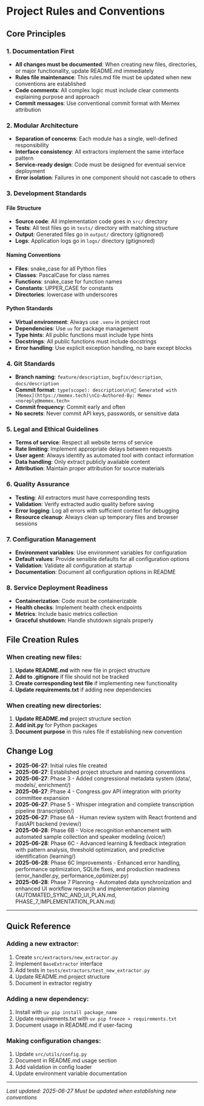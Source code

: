 # Project Rules and Conventions

## Core Principles

### 1. Documentation First
- **All changes must be documented**: When creating new files, directories, or major functionality, update README.md immediately
- **Rules file maintenance**: This rules.md file must be updated when new conventions are established
- **Code comments**: All complex logic must include clear comments explaining purpose and approach
- **Commit messages**: Use conventional commit format with Memex attribution

### 2. Modular Architecture
- **Separation of concerns**: Each module has a single, well-defined responsibility
- **Interface consistency**: All extractors implement the same interface pattern
- **Service-ready design**: Code must be designed for eventual service deployment
- **Error isolation**: Failures in one component should not cascade to others

### 3. Development Standards

#### File Structure
- **Source code**: All implementation code goes in `src/` directory
- **Tests**: All test files go in `tests/` directory with matching structure
- **Output**: Generated files go in `output/` directory (gitignored)
- **Logs**: Application logs go in `logs/` directory (gitignored)

#### Naming Conventions
- **Files**: snake_case for all Python files
- **Classes**: PascalCase for class names
- **Functions**: snake_case for function names
- **Constants**: UPPER_CASE for constants
- **Directories**: lowercase with underscores

#### Python Standards
- **Virtual environment**: Always use `.venv` in project root
- **Dependencies**: Use `uv` for package management
- **Type hints**: All public functions must include type hints
- **Docstrings**: All public functions must include docstrings
- **Error handling**: Use explicit exception handling, no bare except blocks

### 4. Git Standards
- **Branch naming**: `feature/description`, `bugfix/description`, `docs/description`
- **Commit format**: `type(scope): description\n\n🤖 Generated with [Memex](https://memex.tech)\nCo-Authored-By: Memex <noreply@memex.tech>`
- **Commit frequency**: Commit early and often
- **No secrets**: Never commit API keys, passwords, or sensitive data

### 5. Legal and Ethical Guidelines
- **Terms of service**: Respect all website terms of service
- **Rate limiting**: Implement appropriate delays between requests
- **User agent**: Always identify as automated tool with contact information
- **Data handling**: Only extract publicly available content
- **Attribution**: Maintain proper attribution for source materials

### 6. Quality Assurance
- **Testing**: All extractors must have corresponding tests
- **Validation**: Verify extracted audio quality before saving
- **Error logging**: Log all errors with sufficient context for debugging
- **Resource cleanup**: Always clean up temporary files and browser sessions

### 7. Configuration Management
- **Environment variables**: Use environment variables for configuration
- **Default values**: Provide sensible defaults for all configuration options
- **Validation**: Validate all configuration at startup
- **Documentation**: Document all configuration options in README

### 8. Service Deployment Readiness
- **Containerization**: Code must be containerizable
- **Health checks**: Implement health check endpoints
- **Metrics**: Include basic metrics collection
- **Graceful shutdown**: Handle shutdown signals properly

## File Creation Rules

### When creating new files:
1. **Update README.md** with new file in project structure
2. **Add to .gitignore** if file should not be tracked
3. **Create corresponding test file** if implementing new functionality
4. **Update requirements.txt** if adding new dependencies

### When creating new directories:
1. **Update README.md** project structure section
2. **Add __init__.py** for Python packages
3. **Document purpose** in this rules file if establishing new convention

## Change Log
- **2025-06-27**: Initial rules file created
- **2025-06-27**: Established project structure and naming conventions
- **2025-06-27**: Phase 3 - Added congressional metadata system (data/, models/, enrichment/)
- **2025-06-27**: Phase 4 - Congress.gov API integration with priority committee expansion
- **2025-06-27**: Phase 5 - Whisper integration and complete transcription pipeline (transcription/)
- **2025-06-27**: Phase 6A - Human review system with React frontend and FastAPI backend (review/)
- **2025-06-28**: Phase 6B - Voice recognition enhancement with automated sample collection and speaker modeling (voice/)
- **2025-06-28**: Phase 6C - Advanced learning & feedback integration with pattern analysis, threshold optimization, and predictive identification (learning/)
- **2025-06-28**: Phase 6C Improvements - Enhanced error handling, performance optimization, SQLite fixes, and production readiness (error_handler.py, performance_optimizer.py)
- **2025-06-28**: Phase 7 Planning - Automated data synchronization and enhanced UI workflow research and implementation planning (AUTOMATED_SYNC_AND_UI_PLAN.md, PHASE_7_IMPLEMENTATION_PLAN.md)

---

## Quick Reference

### Adding a new extractor:
1. Create `src/extractors/new_extractor.py`
2. Implement `BaseExtractor` interface
3. Add tests in `tests/extractors/test_new_extractor.py`  
4. Update README.md project structure
5. Document in extractor registry

### Adding a new dependency:
1. Install with `uv pip install package_name`
2. Update requirements.txt with `uv pip freeze > requirements.txt`
3. Document usage in README.md if user-facing

### Making configuration changes:
1. Update `src/utils/config.py`
2. Document in README.md usage section
3. Add validation in config loader
4. Update environment variable documentation

---
*Last updated: 2025-06-27*
*Must be updated when establishing new conventions*